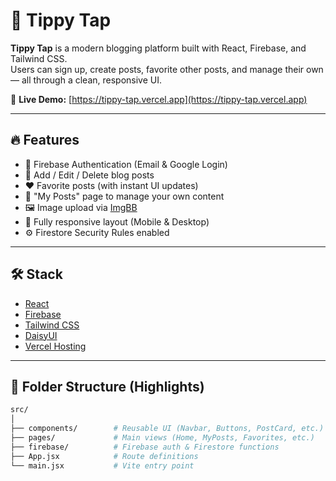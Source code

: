 # 📝 Tippy Tap

**Tippy Tap** is a modern blogging platform built with React, Firebase, and Tailwind CSS.  
Users can sign up, create posts, favorite other posts, and manage their own — all through a clean, responsive UI.

🚀 **Live Demo:** [https://tippy-tap.vercel.app](https://tippy-tap.vercel.app)

---

## 🔥 Features

- 🔐 Firebase Authentication (Email & Google Login)
- 📝 Add / Edit / Delete blog posts
- ❤️ Favorite posts (with instant UI updates)
- 👥 "My Posts" page to manage your own content
- 🖼️ Image upload via [ImgBB](https://imgbb.com)
- 📱 Fully responsive layout (Mobile & Desktop)
- ⚙️ Firestore Security Rules enabled

---

## 🛠️ Stack

- [React](https://reactjs.org/)
- [Firebase](https://firebase.google.com/)
- [Tailwind CSS](https://tailwindcss.com/)
- [DaisyUI](https://daisyui.com/)
- [Vercel Hosting](https://vercel.com/)

---

## 📂 Folder Structure (Highlights)

```bash
src/
│
├── components/        # Reusable UI (Navbar, Buttons, PostCard, etc.)
├── pages/             # Main views (Home, MyPosts, Favorites, etc.)
├── firebase/          # Firebase auth & Firestore functions
├── App.jsx            # Route definitions
└── main.jsx           # Vite entry point
